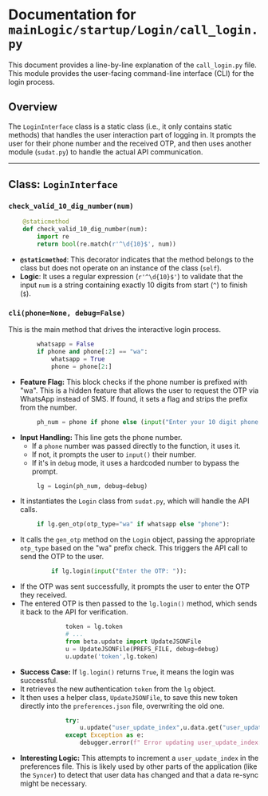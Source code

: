 # Documentation for `mainLogic/startup/Login/call_login.py`

This document provides a line-by-line explanation of the `call_login.py` file. This module provides the user-facing command-line interface (CLI) for the login process.

## Overview

The `LoginInterface` class is a static class (i.e., it only contains static methods) that handles the user interaction part of logging in. It prompts the user for their phone number and the received OTP, and then uses another module (`sudat.py`) to handle the actual API communication.

---

## Class: `LoginInterface`

### `check_valid_10_dig_number(num)`

```python
    @staticmethod
    def check_valid_10_dig_number(num):
        import re
        return bool(re.match(r'^\d{10}$', num))
```
-   **`@staticmethod`**: This decorator indicates that the method belongs to the class but does not operate on an instance of the class (`self`).
-   **Logic**: It uses a regular expression (`r'^\d{10}$'`) to validate that the input `num` is a string containing exactly 10 digits from start (`^`) to finish (`$`).

### `cli(phone=None, debug=False)`

This is the main method that drives the interactive login process.

```python
        whatsapp = False
        if phone and phone[:2] == "wa":
            whatsapp = True
            phone = phone[2:]
```
-   **Feature Flag:** This block checks if the phone number is prefixed with "wa". This is a hidden feature that allows the user to request the OTP via WhatsApp instead of SMS. If found, it sets a flag and strips the prefix from the number.

```python
        ph_num = phone if phone else (input("Enter your 10 digit phone number: ") if not debug else "1234567890")
```
-   **Input Handling:** This line gets the phone number.
    -   If a `phone` number was passed directly to the function, it uses it.
    -   If not, it prompts the user to `input()` their number.
    -   If it's in `debug` mode, it uses a hardcoded number to bypass the prompt.

```python
        lg = Login(ph_num, debug=debug)
```
-   It instantiates the `Login` class from `sudat.py`, which will handle the API calls.

```python
        if lg.gen_otp(otp_type="wa" if whatsapp else "phone"):
```
-   It calls the `gen_otp` method on the `Login` object, passing the appropriate `otp_type` based on the "wa" prefix check. This triggers the API call to send the OTP to the user.

```python
            if lg.login(input("Enter the OTP: ")):
```
-   If the OTP was sent successfully, it prompts the user to enter the OTP they received.
-   The entered OTP is then passed to the `lg.login()` method, which sends it back to the API for verification.

```python
                token = lg.token
                # ...
                from beta.update import UpdateJSONFile
                u = UpdateJSONFile(PREFS_FILE, debug=debug)
                u.update('token',lg.token)
```
-   **Success Case:** If `lg.login()` returns `True`, it means the login was successful.
-   It retrieves the new authentication `token` from the `lg` object.
-   It then uses a helper class, `UpdateJSONFile`, to save this new token directly into the `preferences.json` file, overwriting the old one.

```python
                try:
                    u.update("user_update_index",u.data.get("user_update_index",0)+1)
                except Exception as e:
                    debugger.error(f" Error updating user_update_index: {e}")
```
-   **Interesting Logic:** This attempts to increment a `user_update_index` in the preferences file. This is likely used by other parts of the application (like the `Syncer`) to detect that user data has changed and that a data re-sync might be necessary.
